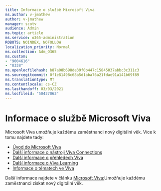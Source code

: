 ```yaml
---
title: Informace o službě Microsoft Viva
ms.author: v-jmathew
author: v-jmathew
manager: scotv
audience: Admin
ms.topic: article
ms.service: o365-administration
ROBOTS: NOINDEX, NOFOLLOW
localization_priority: Normal
ms.collection: Adm_O365
ms.custom:
- "9004616"
- "8338"
ms.openlocfilehash: b87a08b698de39f0b447c15845037abbc3c311c3
ms.sourcegitcommit: 0f1e81498c68a5d1aba76a21fdae91a141b69f89
ms.translationtype: MT
ms.contentlocale: cs-CZ
ms.lasthandoff: 03/03/2021
ms.locfileid: "50427063"
---
```

# <a name="learn-about-microsoft-viva"></a>Informace o službě Microsoft Viva

Microsoft Viva umožňuje každému zaměstnanci nový digitální věk. Více k tomu najdete tady:

- [Úvod do Microsoft Viva](https://www.microsoft.com/microsoft-viva/overview)
- [Další informace o nástroji Viva Connections](https://aka.ms/VivaConnectionsBlog/)
- [Další informace o přehledech Viva](https://aka.ms/VivaInsightsBlog)
- [Další informace o Viva Learning](https://aka.ms/VivaLearningBlog)
- [Informace o tématech ve Viva](https://aka.ms/viva/topics/blog)

Další informace najdete v článku [Microsoft Viva:](https://www.microsoft.com/microsoft-365/blog/2021/02/04/microsoft-viva-empowering-every-employee-for-the-new-digital-age/)Umožňuje každému zaměstnanci získat nový digitální věk.
